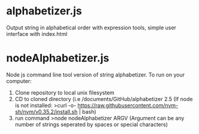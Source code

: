 # alphabetizer.js
Output string in alphabetical order with expression tools, simple user interface with index.html

# nodeAlphabetizer.js
Node js command line tool version of string alphabetizer.
To run on your computer:
1. Clone repository to local unix filesystem
2. CD to cloned directory (i.e /documents/GitHub/alphabetizer
  2.5 (If node is not installed: >curl -o- https://raw.githubusercontent.com/nvm-sh/nvm/v0.35.2/install.sh | bash)
3. run command >node nodeAlphabetizer ARGV (Argument can be any number of strings seperated by spaces or special characters)
